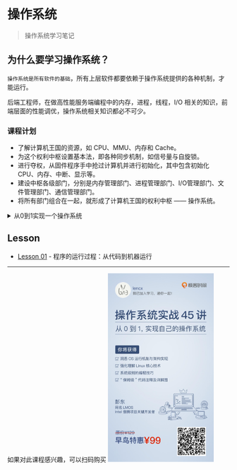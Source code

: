 # 操作系统

> 操作系统学习笔记

## 为什么要学习操作系统？

`操作系统是所有软件的基础`，所有上层软件都要依赖于操作系统提供的各种机制，才能运行。

后端工程师，在做高性能服务端编程中的内存，进程，线程，I/O 相关的知识，前端层面的性能调优，操作系统相关知识都必不可少。

### 课程计划

- 了解计算机王国的资源，如 CPU、MMU、内存和 Cache。
- 为这个权利中枢设置基本法，即各种同步机制，如信号量与自旋锁。
- 进行夺权，从固件程序手中抢过计算机并进行初始化，其中包含初始化 CPU、内存、中断、显示等。
- 建设中枢各级部门，分别是内存管理部门、进程管理部门、I/O管理部门、文件管理部门、通信管理部门。
- 将所有部门组合在一起，就形成了计算机王国的权利中枢 —— 操作系统。

<details>
<summary>从0到1实现一个操作系统</summary>

1. 操作系统整体设计
   - 从代码到机器运行
   - 内核结构设计
     - 我们自己的内核设计
     - `Linux 内核架构长什么样`
2. 基础配置与初始化
   - 程序的基石：硬件
     - CPU 工作模式
     - 程序地址
     - Cache 与内存
3. 设计基本法
   - 同步原语
     - ·信号量与自旋锁
     - `Linux 的同步机制`
4. 夺权
   - 启动初始化
     - 设置工作模式与环境
     - 板级初始化
     - `Linux 初始化流程`
5. 土地革命
   - 内存管理
     - 内存的组织与划分
     - 虚拟内存分配与释放
     - `Linux 实现 伙伴系统与 SLAB`
6. 活动实体
   - 进程
     - 进程调度
     - `Linux 怎样实现进程调度`
7. 核心子部门
   - 设备IO
     - 设备类型与驱动
     - 设备注册
     - 内核 IO 包处理
     - `Linux 设备驱动`
   - 银行仓库：文件系统
     - 文件结构与组织
     - 文件操作
     - `Linux 虚拟文件系统`
   - 通信部：网络
     - 内核中的网络数据流动
     - 宏观网络架构
     - `Linux 中 socket 接口详解`
   - 服务交接：接口
     - 服务接口
     - `Linux 系统 API 实现`
8. 虚化的世界
   - KVM
   - 容器
   - ARM架构

</details>

## Lesson

- [Lesson 01](./lesson01) - 程序的运行过程：从代码到机器运行

---

如果对此课程感兴趣，可以扫码购买
<img width="240" src="./assets/jksj-os.png" alt="二维码" />